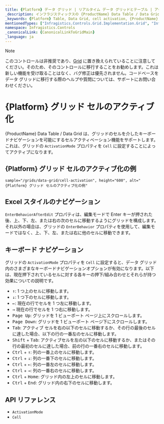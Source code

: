 ```yaml
---
title: {Platform} データ グリッド | リアルタイム データ グリッドとテーブル | アクティブ化 | インフラジスティックス
_description: インフラジスティックスの {ProductName} Data Table / Data Grid を使用して、グリッドのセルを介したキーボードナビゲーションを可能にするセルのアクティブ化機能をサポートします。{ProductName} テーブル チュートリアルを是非お試しください!
_keywords: {Platform} Table, Data Grid, cell activation, {ProductName}, Infragistics, {Platform} テーブル, データ グリッド, セルのアクティブ化, インフラジスティックス
mentionedTypes: ["Infragistics.Controls.Grid.Implementation.Grid", "Infragistics.Controls.Grid.Implementation.GridActivationMode"]
namespace: Infragistics.Controls
_canonicalLink: {CanonicalLinkToGridMain}
_language: ja
---
```


<!-- Blazor, WebComponents -->

> [!Note]
このコントロールは非推奨であり、[Grid](../data-grid.md) に置き換えられていることに注意してください。そのため、そのコントロールに移行することをお勧めします。これは新しい機能を受け取ることはなく、バグ修正は優先されません。コードベースをデータ グリッドに移行する際のヘルプや質問については、サポートにお問い合わせください。

<!-- end: Blazor, WebComponents -->

# {Platform} グリッド セルのアクティブ化

{ProductName} Data Table / Data Grid は、グリッドのセルを介したキーボードナビゲーションを可能にするセルアクティベーション機能をサポートします。これは、グリッドの `ActivationMode` プロパティを `Cell` に設定することによってアクティブになります。

## {Platform} グリッド セルのアクティブ化の例


`sample="/grids/data-grid/cell-activation", height="600", alt="{Platform} グリッド セルのアクティブ化の例"`



<div class="divider--half"></div>

## Excel スタイルのナビゲーション

`EnterBehaviorAfterEdit` プロパティは、編集モードで Enter キーが押された後、上、下、左、または右の次のセルに移動するようにグリッドを構成します。それ以外の場合は、グリッドの `EnterBehavior` プロパティを使用して、編集モードではなく、上、下、左、または右に他のセルに移動できます。

## キーボード ナビゲーション

グリッドの `ActivationMode` プロパティを `Cell` に設定すると、データ グリッド内のさまざまなキーボードナビゲーションオプションが有効になります。以下は、現在押下されているセルに対する各キーの押下/組み合わせとそれらが持つ効果についての説明です。

- <kbd>↑</kbd>: 1 つ上のセルに移動します。
- <kbd>↓</kbd>: 1 つ下のセルに移動します。
- <kbd>←</kbd>: 現在の行でセルを 1 つ左に移動します。
- <kbd>→</kbd> 現在の行でセルを 1 つ右に移動します。
- <kbd>Page Up</kbd>: グリッドを 1 ビューポート ページ上にスクロールします。
- <kbd>Page Down</kbd>: グリッドを 1 ビューポート ページ下にスクロールします。
- <kbd>Tab</kbd>: アクティブ セルを右の以下のセルに移動するか、その行の最後のセルに達した場合、以下の行の一番左のセルに移動します。
- <kbd>Shift</kbd> + <kbd>Tab</kbd>: アクティブセルを左の以下のセルに移動するか、またはその行の最初のセルに達した場合、前の行の一番右のセルに移動します。
- <kbd>Ctrl</kbd> + <kbd>↑</kbd>: 列の一番上のセルに移動します。
- <kbd>Ctrl</kbd> + <kbd>↓</kbd>: 列の一番下のセルに移動します。
- <kbd>Ctrl</kbd> + <kbd>←</kbd>: 列の一番左のセルに移動します。
- <kbd>Ctrl</kbd> + <kbd>→</kbd>: 列の一番右のセルに移動します。
- <kbd>Ctrl</kbd> + <kbd>Home</kbd>: グリッド内の左上のセルに移動します。
- <kbd>Ctrl</kbd> + <kbd>End</kbd>: グリッド内の右下のセルに移動します。

## API リファレンス

 - `ActivationMode`
 - `Cell`